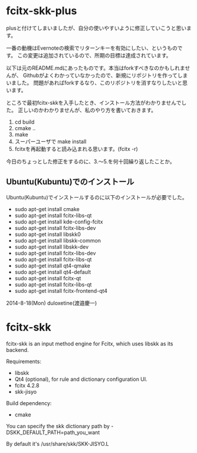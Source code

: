 # fcitx-skk-plus

plusと付けてしまいましたが、自分の使いやすいように修正していこうと思います。

一番の動機はEvernoteの検索でリターンキーを有効にしたい、というものです。
この変更は追加されているので、所期の目標は達成されています。

以下は元のREADME.mdにあったものです。本当はforkすべきなのかもしれませんが、
Githubがよくわかっていなかったので、新規にリポジトリを作ってしまいました。
問題があればforkするなり、このリポジトリを消すなりしたいと思います。

ところで最初fcitx-skkを入手したとき、インストール方法がわかりませんでした。
正しいのかわかりませんが、私のやり方を書いておきます。

1. cd build
2. cmake ..
3. make
4. スーパーユーザで make install
5. fcitxを再起動すると読み込まれる思います。(fcitx -r)

今日のちょっとした修正をするのに、3.〜5.を何十回繰り返したことか。

## Ubuntu(Kubuntu)でのインストール

Ubuntu(Kubuntu)でインストールするのに以下のインストールが必要でした。

- sudo apt-get install cmake
- sudo apt-get install fcitx-libs-qt
- sudo apt-get install kde-config-fcitx
- sudo apt-get install fcitx-libs-dev
- sudo apt-get install libskk0
- sudo apt-get install libskk-common 
- sudo apt-get install libskk-dev
- sudo apt-get install fcitx-libs-dev
- sudo apt-get install fcitx-libs-qt
- sudo apt-get install qt4-qmake
- sudo apt-get install qt4-default
- sudo apt-get install fcitx-qt
- sudo apt-get install fcitx-libs-qt
- sudo apt-get install fcitx-frontend-qt4

2014-8-18(Mon)
duloxetine(渡邉慶一)

# fcitx-skk

fcitx-skk is an input method engine for Fcitx, which uses libskk as its backend.

Requirements:
 - libskk
 - Qt4 (optional), for rule and dictionary configuration UI.
 - fcitx 4.2.8
 - skk-jisyo

Build dependency:
 - cmake

You can specify the skk dictionary path by -DSKK_DEFAULT_PATH=path_you_want

By default it's /usr/share/skk/SKK-JISYO.L

